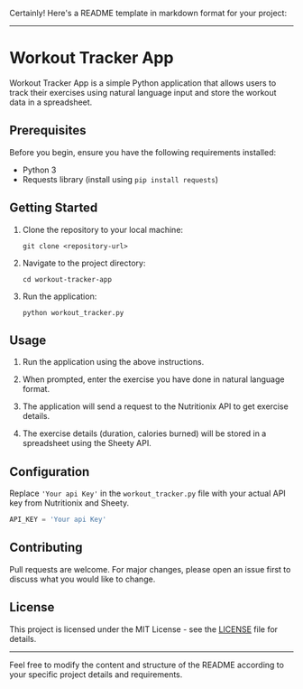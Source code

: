 Certainly! Here's a README template in markdown format for your project:

---

# Workout Tracker App

Workout Tracker App is a simple Python application that allows users to track their exercises using natural language input and store the workout data in a spreadsheet.

## Prerequisites

Before you begin, ensure you have the following requirements installed:

- Python 3
- Requests library (install using `pip install requests`)

## Getting Started

1. Clone the repository to your local machine:

   ```
   git clone <repository-url>
   ```

2. Navigate to the project directory:

   ```
   cd workout-tracker-app
   ```

3. Run the application:

   ```
   python workout_tracker.py
   ```

## Usage

1. Run the application using the above instructions.

2. When prompted, enter the exercise you have done in natural language format.

3. The application will send a request to the Nutritionix API to get exercise details.

4. The exercise details (duration, calories burned) will be stored in a spreadsheet using the Sheety API.

## Configuration

Replace `'Your api Key'` in the `workout_tracker.py` file with your actual API key from Nutritionix and Sheety.

```python
API_KEY = 'Your api Key'
```

## Contributing

Pull requests are welcome. For major changes, please open an issue first to discuss what you would like to change.

## License

This project is licensed under the MIT License - see the [LICENSE](LICENSE) file for details.

---

Feel free to modify the content and structure of the README according to your specific project details and requirements.
